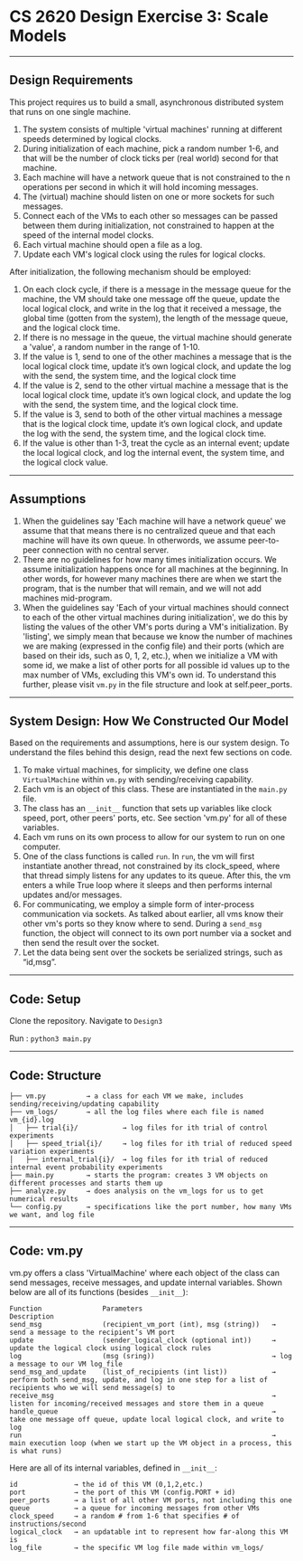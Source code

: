 # CS 2620 Design Exercise 3: Scale Models

-------------------------------------------
## Design Requirements

This project requires us to build a small, asynchronous distributed system that runs on one single machine.


1. The system consists of multiple 'virtual machines' running at different speeds determined by logical clocks.
2. During initialization of each machine, pick a random number 1-6, and that will be the number of clock ticks per (real world) second for that machine.
3. Each machine will have a network queue that is not constrained to the n operations per second in which it will hold incoming messages.
4. The (virtual) machine should listen on one or more sockets for such messages.
5. Connect each of the VMs to each other so messages can be passed between them during initialization, not constrained to happen at the speed of the internal model clocks.
6. Each virtual machine should open a file as a log.
7. Update each VM's logical clock using the rules for logical clocks.

After initialization, the following mechanism should be employed:
1. On each clock cycle, if there is a message in the message queue for the machine, the VM should take one message off the queue, update the local logical clock, and write in the log that it received a message, the global time (gotten from the system), the length of the message queue, and the logical clock time.
2. If there is no message in the queue, the virtual machine should generate a 'value', a random number in the range of 1-10.
3. If the value is 1, send to one of the other machines a message that is the local logical clock time, update it’s own logical clock, and update the log with the send, the system time, and the logical clock time
4. If the value is 2, send to the other virtual machine a message that is the local logical clock time, update it’s own logical clock, and update the log with the send, the system time, and the logical clock time.
5. If the value is 3, send to both of the other virtual machines a message that is the logical clock time, update it’s own logical clock, and update the log with the send, the system time, and the logical clock time.
6. If the value is other than 1-3, treat the cycle as an internal event; update the local logical clock, and log the internal event, the system time, and the logical clock value.



-------------------------------------------
## Assumptions
1. When the guidelines say 'Each machine will have a network queue' we assume that that means there is no centralized queue and that each machine will have its own queue.  In otherwords, we assume peer-to-peer connection with no central server.
2. There are no guidelines for how many times initialization occurs.  We assume initialization happens once for all machines at the beginning.  In other words, for however many machines there are when we start the program, that is the number that will remain, and we will not add machines mid-program.
3. When the guidelines say 'Each of your virtual machines should connect to each of the other virtual machines during initialization', we do this by listing the values of the other VM's ports during a VM's initialization.  By 'listing', we simply mean that because we know the number of machines we are making (expressed in the config file) and their ports (which are based on their ids, such as 0, 1, 2, etc.), when we initialize a VM with some id, we make a list of other ports for all possible id values up to the max number of VMs, excluding this VM's own id.  To understand this further, please visit `vm.py` in the file structure and look at self.peer_ports.



-------------------------------------------
## System Design: How We Constructed Our Model

Based on the requirements and assumptions, here is our system design.  To understand the files behind this design, read the next few sections on code.
1. To make virtual machines, for simplicity, we define one class `VirtualMachine` within `vm.py` with sending/receiving capability.
2. Each vm is an object of this class.  These are instantiated in the `main.py` file.
3. The class has an `__init__` function that sets up variables like clock speed, port, other peers' ports, etc.  See section 'vm.py' for all of these variables.
4. Each vm runs on its own process to allow for our system to run on one computer.
5. One of the class functions is called `run`.  In `run`, the vm will first instantiate another thread, not constrained by its clock_speed, where that thread simply listens for any updates to its queue.  After this, the vm enters a while True loop where it sleeps and then performs internal updates and/or messages.
6. For communicating, we employ a simple form of inter-process communication via sockets.  As talked about earlier, all vms know their other vm's ports so they know where to send.  During a `send_msg` function, the object will connect to its own port number via a socket and then send the result over the socket.
7. Let the data being sent over the sockets be serialized strings, such as “id,msg”.



-------------------------------------------
## Code: Setup

Clone the repository.
Navigate to `Design3`

Run :
`python3 main.py`



-------------------------------------------
## Code: Structure

```
├── vm.py          → a class for each VM we make, includes sending/receiving/updating capability
├── vm_logs/       → all the log files where each file is named vm_{id}.log
│   ├── trial{i}/           → log files for ith trial of control experiments
│   ├── speed_trial{i}/     → log files for ith trial of reduced speed variation experiments
│   ├── internal_trial{i}/  → log files for ith trial of reduced internal event probability experiments
├── main.py        → starts the program: creates 3 VM objects on different processes and starts them up
├── analyze.py     → does analysis on the vm_logs for us to get numerical results
└── config.py      → specifications like the port number, how many VMs we want, and log file
```


-------------------------------------------
## Code: vm.py

vm.py offers a class 'VirtualMachine' where each object of the class can send messages, receive messages, and update internal variables.
Shown below are all of its functions (besides `__init__`):

```
Function               Parameters                                Description
send_msg               (recipient_vm_port (int), msg (string))   → send a message to the recipient’s VM port
update                 (sender_logical_clock (optional int))     → update the logical clock using logical clock rules 
log                    (msg (sring))                             → log a message to our VM log_file
send_msg_and_update    (list_of_recipients (int list))           → perform both send_msg, update, and log in one step for a list of recipients who we will send message(s) to
receive_msg                                                      → listen for incoming/received messages and store them in a queue
handle_queue                                                     → take one message off queue, update local logical clock, and write to log
run                                                              → main execution loop (when we start up the VM object in a process, this is what runs)
```

Here are all of its internal variables, defined in `__init__`:
```
id              → the id of this VM (0,1,2,etc.)
port            → the port of this VM (config.PORT + id)
peer_ports      → a list of all other VM ports, not including this one
queue           → a queue for incoming messages from other VMs
clock_speed     → a random # from 1-6 that specifies # of instructions/second
logical_clock   → an updatable int to represent how far-along this VM is
log_file        → the specific VM log file made within vm_logs/
```


